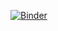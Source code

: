 [![Binder](https://mybinder.org/badge_logo.svg)](
  https://mybinder.org/v2/gh/ishigamism/ishigamism-rgb/main?labpath=Untitled3.ipynb
)
